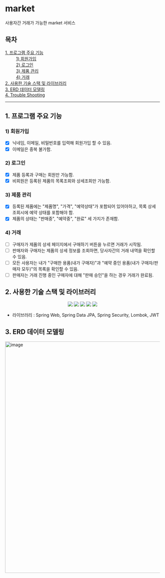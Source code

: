 # market

사용자간 거래가 가능한 market 서비스  

## 목차
[1. 프로그램 주요 기능 ](#1-프로그램-주요-기능)  
&nbsp;&nbsp;&nbsp;&nbsp;&nbsp;&nbsp;&nbsp;&nbsp; [1) 회원가입](#1-회원가입)  
&nbsp;&nbsp;&nbsp;&nbsp;&nbsp;&nbsp;&nbsp;&nbsp; [2) 로그인](#2-로그인)  
&nbsp;&nbsp;&nbsp;&nbsp;&nbsp;&nbsp;&nbsp;&nbsp; [3) 제품 관리](#3-제품-관리)  
&nbsp;&nbsp;&nbsp;&nbsp;&nbsp;&nbsp;&nbsp;&nbsp; [4) 거래](#4-거래)  
[2. 사용한 기술 스택 및 라이브러리 ](#2-사용한-기술-스택-및-라이브러리)  
[3. ERD 데이터 모델링 ](#3-erd-데이터-모델링)  
[4. Trouble Shooting ](#4-trouble-shooting)  

---

## 1. 프로그램 주요 기능  
### 1) 회원가입  
- [x] 닉네임, 이메일, 비밀번호를 입력해 회원가입 할 수 있음.
- [x] 이메일은 중복 불가함.
### 2) 로그인  
- [x] 제품 등록과 구매는 회원만 가능함.  
- [x] 비회원은 등록된 제품의 목록조회와 상세조회만 가능함.  
### 3) 제품 관리  
- [x] 등록된 제품에는 "제품명", "가격", "예약상태"가 포함되어 있어야하고, 목록 상세 조회시에 예약 상태를 포함해야 함.  
- [x] 제품의 상태는 "판매중", "예약중", "완료" 세 가지가 존재함.  
### 4) 거래  
- [ ] 구매자가 제품의 상세 페이지에서 구매하기 버튼을 누르면 거래가 시작됨.
- [ ] 판매자와 구매자는 제품의 상세 정보를 조회하면, 당사자간의 거래 내역을 확인할 수 있음.  
- [ ] 모든 사용자는 내가 "구매한 용품(내가 구매자)"과 "예약 중인 용품(내가 구매자/판매자 모두)"의 목록을 확인할 수 있음.
- [ ] 판매자는 거래 진행 중인 구매자에 대해 "판매 승인"을 하는 경우 거래가 완료됨.  
  
## 2. 사용한 기술 스택 및 라이브러리  
<div align=center> 
  <img src="https://img.shields.io/badge/spring-6DB33F?style=for-the-badge&logo=spring&logoColor=white"> 
  <img src="https://img.shields.io/badge/java-007396?style=for-the-badge&logo=java&logoColor=white"> 
  <img src="https://img.shields.io/badge/mysql-4479A1?style=for-the-badge&logo=mysql&logoColor=white"> 
  <img src="https://img.shields.io/badge/github-181717?style=for-the-badge&logo=github&logoColor=white">
  <img src="https://img.shields.io/badge/Postman-FF6C37?style=for-the-badge&logo=Postman&logoColor=white"/>
</div>

  - 라이브러리 : Spring Web, Spring Data JPA, Spring Security, Lombok, JWT
    
## 3. ERD 데이터 모델링  
  <img width="754" alt="image" src="https://github.com/user-attachments/assets/f9334bbe-874c-4651-925c-8d932dc4d0cb">  
